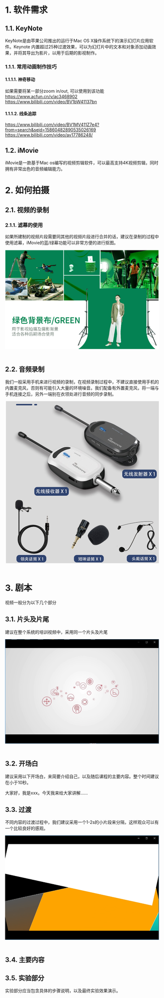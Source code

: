 # 1. 软件需求
## 1.1. KeyNote
KeyNote是由苹果公司推出的运行于Mac OS X操作系统下的演示幻灯片应用软件。Keynote 内置超过25种过渡效果，可以为幻灯片中的文本和对象添加动画效果，并将其导出为影片，以用于后期的影视制作。

### 1.1.1. 常用动画制作技巧
#### 1.1.1.1. 神奇移动
如果需要将某一部分zoom in/out, 可以使用到该功能 
https://www.acfun.cn/v/ac3468902
https://www.bilibili.com/video/BV1bW41137bn

#### 1.1.1.2. 线条追踪
https://www.bilibili.com/video/BV1MV411Z7e4?from=search&seid=15860482890535026169
https://www.bilibili.com/video/av17786248/

## 1.2. iMovie
iMovie是一款基于Mac os编写的视频剪辑软件，可以最高支持4K视频剪辑，同时拥有非常出色的音频编辑能力。


# 2. 如何拍摄
## 2.1. 视频的录制
### 2.1.1. 滤幕的使用
如果所建制的视频片段需要同其他的视频片段进行合并的话，建议在录制的过程中使用滤幕，iMovie的蓝/绿幕功能可以非常方便的进行抠图。
<div align="center">
  <img src="files/background_green.png">  
</div>  
</br> 

## 2.2. 音频录制
我们一般采用手机来进行视频的录制，在视频录制过程中，不建议直接使用手机的内置麦克风，否则有可能引入大量的环境噪音。我们配备有外置麦克风，将一端与手机连接之后，另外一端别在衣领处进行音频的同步录制。
<div align="center">
  <img src="files/microhpone.jpg">  
</div>  
</br> 


# 3. 剧本
视频一般分为以下几个部分
## 3.1. 片头及片尾
建议在整个系统的培训视频中，采用同一个片头及片尾
<div align="center">
  <img src="files/video_title.png">  
</div>  
</br> 

## 3.2. 开场白
建议采用以下开场白，来简要介绍自己，以及随后课程的主要内容。整个时间建议在小于10秒。

大家好，我是xxx。今天我来给大家讲解......

## 3.3. 过渡
不同内容的过渡过程中，我们建议采用一个1-2s的小片段来分隔，这样观众可以有一个比较良好的感观。
<div align="center">
  <img src="files/transition.png">  
</div>  
</br> 

## 3.4. 主要内容


## 3.5. 实验部分
实验部分应当包含具体的步骤说明，以及最终实验效果演示。
